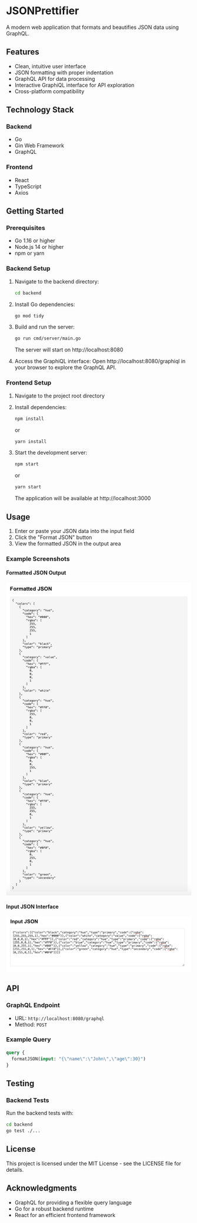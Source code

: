 # JSONPrettifier

A modern web application that formats and beautifies JSON data using GraphQL.

## Features

- Clean, intuitive user interface
- JSON formatting with proper indentation
- GraphQL API for data processing
- Interactive GraphiQL interface for API exploration
- Cross-platform compatibility




## Technology Stack

### Backend
- Go
- Gin Web Framework
- GraphQL

### Frontend
- React
- TypeScript
- Axios

## Getting Started

### Prerequisites

- Go 1.16 or higher
- Node.js 14 or higher
- npm or yarn

### Backend Setup

1. Navigate to the backend directory:
   ```bash
   cd backend
   ```

2. Install Go dependencies:
   ```bash
   go mod tidy
   ```

3. Build and run the server:
   ```bash
   go run cmd/server/main.go
   ```

   The server will start on http://localhost:8080

4. Access the GraphiQL interface:
   Open http://localhost:8080/graphiql in your browser to explore the GraphQL API.

### Frontend Setup

1. Navigate to the project root directory

2. Install dependencies:
   ```bash
   npm install
   ```
   or
   ```bash
   yarn install
   ```

3. Start the development server:
   ```bash
   npm start
   ```
   or
   ```bash
   yarn start
   ```

   The application will be available at http://localhost:3000

## Usage

1. Enter or paste your JSON data into the input field
2. Click the "Format JSON" button
3. View the formatted JSON in the output area

### Example Screenshots


#### Formatted JSON Output
![Formatted JSON Output](assets/formatedJSON.png)

#### Input JSON Interface
![Input JSON Interface](assets/unformattedJSON.png)

## API

### GraphQL Endpoint

- URL: `http://localhost:8080/graphql`
- Method: `POST`

### Example Query

```graphql
query {
  formatJSON(input: "{\"name\":\"John\",\"age\":30}")
}
```

## Testing

### Backend Tests

Run the backend tests with:

```bash
cd backend
go test ./...
```

## License

This project is licensed under the MIT License - see the LICENSE file for details.

## Acknowledgments

- GraphQL for providing a flexible query language
- Go for a robust backend runtime
- React for an efficient frontend framework
